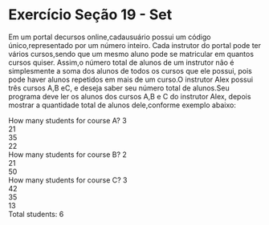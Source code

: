 
# Exercício Seção 19 - Set

Em um portal decursos online,cadausuário possui um código único,representado por um número inteiro.
Cada instrutor do portal pode ter vários cursos,sendo que um mesmo aluno pode se matricular em quantos cursos quiser.
Assim,o número total de alunos de um instrutor não é simplesmente a soma dos alunos de todos os cursos que ele possui,
pois pode haver alunos repetidos em mais de um curso.O instrutor Alex possui três cursos A,B eC,
e deseja saber seu número total de alunos.Seu programa deve ler os alunos dos cursos A,B e C do instrutor Alex,
depois mostrar a quantidade total de alunos dele,conforme exemplo abaixo:


 How many students for course A? 3 <br/>
21 <br/>
35 <br/>
22 <br/>
How many students for course B? 2 <br/>
21 <br/>
50 <br/>
How many students for course C? 3 <br/>
42 <br/>
35 <br/>
13 <br/>
Total students: 6

